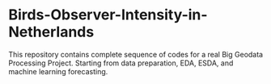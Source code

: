 # Birds-Observer-Intensity-in-Netherlands
This repository contains complete sequence of codes for a real Big Geodata Processing Project. Starting from data preparation, EDA, ESDA, and machine learning forecasting.
